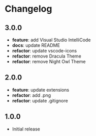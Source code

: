 # Changelog

## 3.0.0

- **feature**: add Visual Studio IntelliCode
- **docs**: update README
- **refactor**: update vscode-icons
- **refactor**: remove Dracula Theme
- **refactor**: remove Night Owl Theme

## 2.0.0

- **feature**: update extensions
- **refactor**: add .png
- **refactor**: update .gitignore

## 1.0.0

- Initial release
